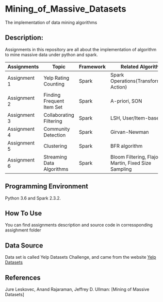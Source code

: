 # Mining_of_Massive_Datasets
The implementation of data mining algorithms

## Description:
Assignments in this repository are all about the implementation of algorithm to mine massive data under python and spark.

| Assignments  | Topic | Framework  | Related Algorithm  |
|---|---|---|---|
| Assignment 1  | Yelp Rating Counting | Spark  | Spark Operations(Transformation, Action)  |
| Assignment 2  | Finding Frequent Item Set | Spark  | A-priori, SON  |
| Assignment 3  | Collaborating Filtering  | Spark  | LSH, User/Item-based CF  |
| Assignment 4  | Community Detection  | Spark | Girvan-Newman  |
| Assignment 5  | Clustering  | Spark  | BFR algorithm  |
| Assignment 6  | Streaming Data Algorithms  | Spark  | Bloom Filtering, Flajolet Martin, Fixed Size Sampling  |

## Programming Environment
Python 3.6 and Spark 2.3.2.

## How To Use
You can find assignments description and source code in corressponding assighment folder
## Data Source
Data set is called Yelp Datasets Challenge, and came from the website [Yelp Datasets](https://www.yelp.com/dataset)
## References
Jure Leskovec, Anand Rajaraman, Jeffrey D. Ullman: [Mining of Massive Datasets]
